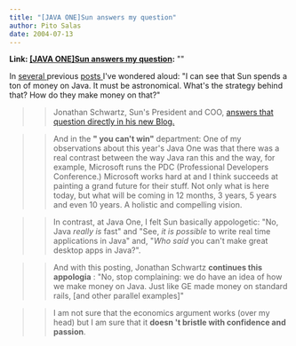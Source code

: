 ```yaml
---
title: "[JAVA ONE]Sun answers my question"
author: Pito Salas
date: 2004-07-13
---
```


**Link: [[JAVA ONE]Sun answers my question](None):** ""

In [several ](</weblogs/archives/000449.html>)previous [posts
](</weblogs/archives/000446.html>)I've wondered aloud: "I can see that Sun
spends a ton of money on Java. It must be astronomical. What's the strategy
behind that? How do they make money on that?"

>>

>> Jonathan Schwartz, Sun's President and COO, [answers that question directly
in his new Blog.](<http://blogs.sun.com/roller/page/jonathan/20040712>)

>>

>> And in the **" you can't win"** department: One of my observations about
this year's Java One was that there was a real contrast between the way Java
ran this and the way, for example, Microsoft runs the PDC (Professional
Developers Conference.) Microsoft works hard at and I think succeeds at
painting a grand future for their stuff. Not only what is here today, but what
will be coming in 12 months, 3 years, 5 years and even 10 years. A holistic
and compelling vision.

>>

>> In contrast, at Java One, I felt Sun basically appologetic: "No, Java
_really is_ fast" and "See, _it is possible_ to write real time applications
in Java" and, "_Who said_ you can't make great desktop apps in Java?".

>>

>> And with this posting, Jonathan Schwartz **continues this appologia** :
"No, stop complaining: we do have an idea of how we make money on Java. Just
like GE made money on standard rails, [and other parallel examples]"

>>

>> I am not sure that the economics argument works (over my head) but I am
sure that it **doesn 't bristle with confidence and passion**.


